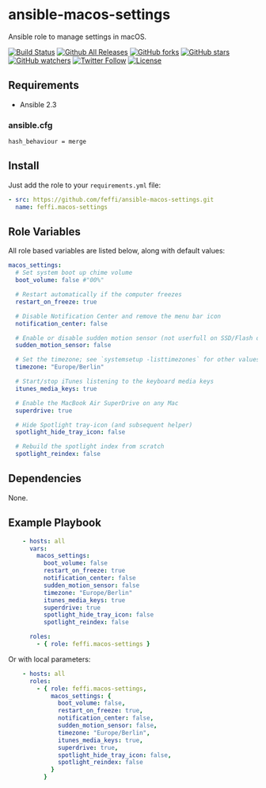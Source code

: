 # ansible-macos-settings
Ansible role to manage settings in macOS.

[![Build Status](https://img.shields.io/travis/feffi/ansible-macos-settings.svg)](https://travis-ci.org/feffi/ansible-macos-settings) [![Github All Releases](https://img.shields.io/github/downloads/feffi/ansible-macos-settings/total.svg)](https://github.com/feffi/ansible-macos-settings) [![GitHub forks](https://img.shields.io/github/forks/feffi/ansible-macos-settings.svg?style=social&label=Fork)](https://github.com/feffi/ansible-macos-settings) [![GitHub stars](https://img.shields.io/github/stars/feffi/ansible-macos-settings.svg?style=social&label=Star)](https://github.com/feffi/ansible-macos-settings) [![GitHub watchers](https://img.shields.io/github/watchers/feffi/ansible-macos-settings.svg?style=social&label=Watch)](https://github.com/feffi/ansible-macos-settings) [![Twitter Follow](https://img.shields.io/twitter/follow/feffi1.svg?style=social&label=Follow)](https://twitter.com/feffi1) [![License](http://img.shields.io/:license-mit-blue.svg)](https://github.com/feffi/ansible-macos-settings/blob/master/LICENSE)

## Requirements
- Ansible 2.3

### ansible.cfg
```
hash_behaviour = merge
```

## Install
Just add the role to your ``requirements.yml`` file:
```yaml
- src: https://github.com/feffi/ansible-macos-settings.git
  name: feffi.macos-settings
```

## Role Variables
All role based variables are listed below, along with default values:

```yaml
macos_settings:
  # Set system boot up chime volume
  boot_volume: false #"00%"

  # Restart automatically if the computer freezes
  restart_on_freeze: true

  # Disable Notification Center and remove the menu bar icon
  notification_center: false

  # Enable or disable sudden motion sensor (not userfull on SSD/Flash drives)
  sudden_motion_sensor: false

  # Set the timezone; see `systemsetup -listtimezones` for other values
  timezone: "Europe/Berlin"

  # Start/stop iTunes listening to the keyboard media keys
  itunes_media_keys: true

  # Enable the MacBook Air SuperDrive on any Mac
  superdrive: true

  # Hide Spotlight tray-icon (and subsequent helper)
  spotlight_hide_tray_icon: false

  # Rebuild the spotlight index from scratch
  spotlight_reindex: false
```

## Dependencies
None.

## Example Playbook

```yaml
    - hosts: all
      vars:
        macos_settings:
          boot_volume: false
          restart_on_freeze: true
          notification_center: false
          sudden_motion_sensor: false
          timezone: "Europe/Berlin"
          itunes_media_keys: true
          superdrive: true
          spotlight_hide_tray_icon: false
          spotlight_reindex: false

      roles:
        - { role: feffi.macos-settings }
```
Or with local parameters:

```yaml
    - hosts: all
      roles:
        - { role: feffi.macos-settings,
            macos_settings: {
              boot_volume: false,
              restart_on_freeze: true,
              notification_center: false,
              sudden_motion_sensor: false,
              timezone: "Europe/Berlin",
              itunes_media_keys: true,
              superdrive: true,
              spotlight_hide_tray_icon: false,
              spotlight_reindex: false
            }
          }
```
